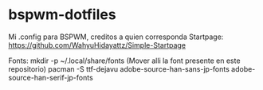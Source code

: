 # bspwm-dotfiles
Mi .config para BSPWM, creditos a quien corresponda
Startpage: https://github.com/WahyuHidayattz/Simple-Startpage

Fonts:
mkdir -p ~/.local/share/fonts (Mover alli la font presente en este repositorio)
pacman -S ttf-dejavu adobe-source-han-sans-jp-fonts adobe-source-han-serif-jp-fonts
